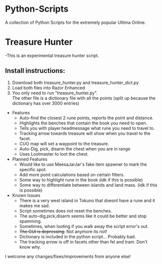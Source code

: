 # Python-Scripts
A collection of Python Scripts for the extremely popular Ultima Online.

# Treasure Hunter
 -This is an experimental treasure hunter script. 
## Install instructions:
 1. Download both treasure_hunter.py and treasure_hunter_dict.py  
 2. Load both files into Razor Enhanced  
 3. You only need to run "treasure_hunter.py".  
The other file is a dictionary file with all the points (split up because the dictionary has over 3000 entries)  
  - Features
       -  Auto-find the closest 2 rune points, reports the point and distance.
       -  Highlights the benches that contain the book you need to open.
       -  Tells you with player.headmessage what rune you need to travel to.
       -  Tracking arrow towards treasure will show when you travel to the facet.
       -  CUO map will set a waypoint to the treasure.
       -  Auto-Dig, pick, disarm the chest when you are in range
       -  Uses Lootmaster to loot the chest.
  -  Planned Features
       - Would like to use MeesaJarJar's fake item spawner to mark the specific spot.
       - Add more point calculations based on certain filters.
       - Some way to highlight rune in the book (idk if this is possible)
       - Some way to differentiate between islands and land mass. (idk if this is possible)
  - Known Issues
       - There is a very west island in Tokuno that doesnt have a rune and it makes me sad.
       - Script sometimes does not reset the benches.
       - The auto-dig,pick,disarm seems like it could be better and stop spamming.
       - Sometimes, when looting if you walk away the script error's out.
       - ~~The GUI is depressing.~~ Not anymore its not!
       - Dictionary is included in the python script... Probably bad.
       - The tracking arrow is off in facets other than fel and tram. Don't know why.


I welcome any changes/fixes/improvements from anyone else!
